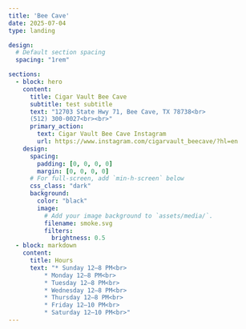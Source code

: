```yaml
--- 
title: 'Bee Cave'
date: 2025-07-04
type: landing

design:
  # Default section spacing
  spacing: "1rem"

sections:
  - block: hero
    content:
      title: Cigar Vault Bee Cave
      subtitle: test subtitle
      text: "12703 State Hwy 71, Bee Cave, TX 78738<br>
      (512) 300-0027<br><br>"
      primary_action:
        text: Cigar Vault Bee Cave Instagram
        url: https://www.instagram.com/cigarvault_beecave/?hl=en
    design:
      spacing:
        padding: [0, 0, 0, 0]
        margin: [0, 0, 0, 0]
      # For full-screen, add `min-h-screen` below
      css_class: "dark"
      background:
        color: "black"
        image:
          # Add your image background to `assets/media/`.
          filename: smoke.svg
          filters:
            brightness: 0.5
  - block: markdown
    content:
      title: Hours
      text: "* Sunday 12–8 PM<br>
          * Monday 12–8 PM<br>
          * Tuesday 12–8 PM<br>
          * Wednesday 12–8 PM<br>
          * Thursday 12–8 PM<br>
          * Friday 12–10 PM<br>
          * Saturday 12–10 PM<br>"
---
```

